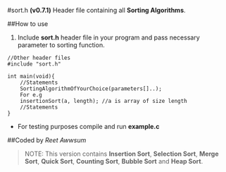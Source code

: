 #sort.h **(v0.7.1)**
Header file containing all **Sorting Algorithms**.

##How to use
1. Include **sort.h** header file in your program and pass necessary parameter to sorting function.
```
//Other header files
#include "sort.h"

int main(void){
    //Statements
    SortingAlgorithmOfYourChoice(parameters[]..);
    For e.g
    insertionSort(a, length); //a is array of size length
    //Statements
}
```
* For testing purposes compile and run **example.c**

##Coded by *Reet Awwsum*
>NOTE: This version contains **Insertion Sort**, **Selection Sort**, **Merge Sort**, **Quick Sort**, **Counting Sort**, **Bubble Sort** and **Heap Sort**.